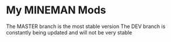 # My MINEMAN Mods
The MASTER branch is the most stable version
The DEV branch is constantly being updated and will not be very stable